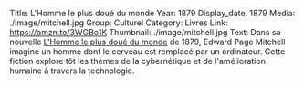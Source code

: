Title: L'Homme le plus doué du monde
Year: 1879
Display_date: 1879
Media: ./image/mitchell.jpg
Group: Culturel
Category: Livres
Link: https://amzn.to/3WGBo1K
Thumbnail: ./image/mitchell.jpg
Text: Dans sa nouvelle <a href="https://amzn.to/3WGBo1K" target="_blank">L'Homme le plus doué du monde</a> de 1879, Edward Page Mitchell imagine un homme dont le cerveau est remplacé par un ordinateur. Cette fiction explore tôt les thèmes de la cybernétique et de l'amélioration humaine à travers la technologie.